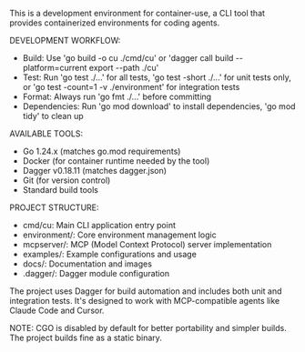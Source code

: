 This is a development environment for container-use, a CLI tool that provides containerized environments for coding agents.

DEVELOPMENT WORKFLOW:
- Build: Use 'go build -o cu ./cmd/cu' or 'dagger call build --platform=current export --path ./cu'
- Test: Run 'go test ./...' for all tests, 'go test -short ./...' for unit tests only, or 'go test -count=1 -v ./environment' for integration tests
- Format: Always run 'go fmt ./...' before committing
- Dependencies: Run 'go mod download' to install dependencies, 'go mod tidy' to clean up

AVAILABLE TOOLS:
- Go 1.24.x (matches go.mod requirements)
- Docker (for container runtime needed by the tool)
- Dagger v0.18.11 (matches dagger.json)
- Git (for version control)
- Standard build tools

PROJECT STRUCTURE:
- cmd/cu: Main CLI application entry point
- environment/: Core environment management logic
- mcpserver/: MCP (Model Context Protocol) server implementation  
- examples/: Example configurations and usage
- docs/: Documentation and images
- .dagger/: Dagger module configuration

The project uses Dagger for build automation and includes both unit and integration tests. It's designed to work with MCP-compatible agents like Claude Code and Cursor.

NOTE: CGO is disabled by default for better portability and simpler builds. The project builds fine as a static binary.